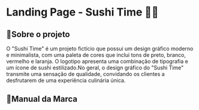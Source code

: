 # Landing Page - Sushi Time 🍣🥡

**<h2>🧡Sobre o projeto</h2>**
O "Sushi Time" é um projeto fictício que possui um design gráfico moderno e minimalista, com uma paleta de cores que inclui tons de preto, branco, vermelho e laranja. O logotipo apresenta uma combinação de tipografia e um ícone de sushi estilizado.No geral, o design gráfico do "Sushi Time" transmite uma sensação de qualidade, convidando os clientes a desfrutarem de uma experiência culinária única.

**<h2>📙Manual da Marca</h2>**


